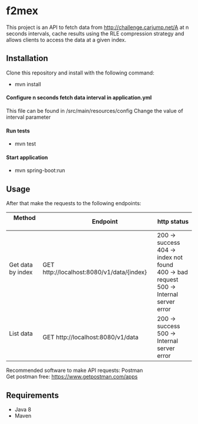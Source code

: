 # f2mex

This project is an API to fetch data from http://challenge.carjump.net/A at n seconds intervals, cache results using the
RLE compression strategy and allows clients to access the data at a given index.

## Installation
Clone this repository and install with the following command:
* mvn install

#### Configure n seconds fetch data interval in application.yml
This file can be found in /src/main/resources/config
Change the value of interval parameter

#### Run tests
* mvn test

#### Start application
* mvn spring-boot:run

## Usage
After that make the requests to the following endpoints:

       Method         |                     Endpoint                      | http status
--------------------- | ------------------------------------------------- | -----------
Get data by index     | GET http://localhost:8080/v1/data/{index}         |200 -> success<br>404 -> index not found<br>400 -> bad request<br> 500 -> Internal server error
List data             | GET http://localhost:8080/v1/data                 |200 -> success<br>500 -> Internal server error

Recommended software to make API requests: Postman<br>Get postman free: https://www.getpostman.com/apps

## Requirements

* Java 8
* Maven



